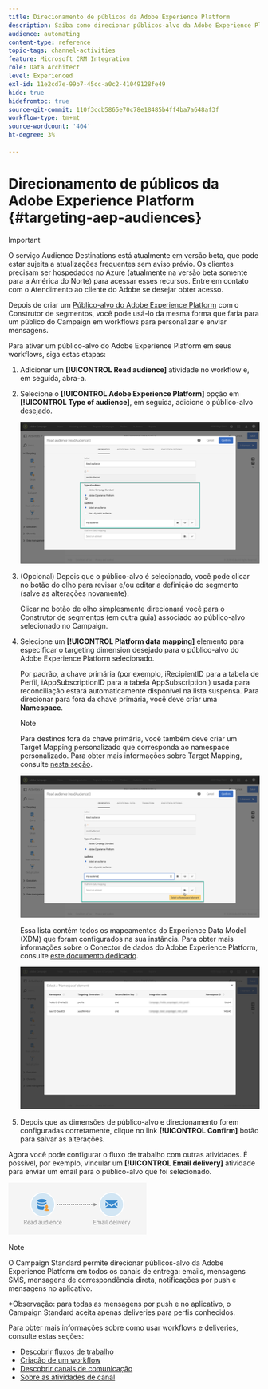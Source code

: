 ```yaml
---
title: Direcionamento de públicos da Adobe Experience Platform
description: Saiba como direcionar públicos-alvo da Adobe Experience Platform em fluxos de trabalho.
audience: automating
content-type: reference
topic-tags: channel-activities
feature: Microsoft CRM Integration
role: Data Architect
level: Experienced
exl-id: 11e2cd7e-99b7-45cc-a0c2-41049128fe49
hide: true
hidefromtoc: true
source-git-commit: 110f3ccb5865e70c78e18485b4ff4ba7a648af3f
workflow-type: tm+mt
source-wordcount: '404'
ht-degree: 3%

---
```


# Direcionamento de públicos da Adobe Experience Platform {#targeting-aep-audiences}

>[!IMPORTANT]
>
>O serviço Audience Destinations está atualmente em versão beta, que pode estar sujeita a atualizações frequentes sem aviso prévio. Os clientes precisam ser hospedados no Azure (atualmente na versão beta somente para a América do Norte) para acessar esses recursos. Entre em contato com o Atendimento ao cliente do Adobe se desejar obter acesso.

Depois de criar um [Público-alvo do Adobe Experience Platform](../../integrating/using/aep-about-audience-destinations-service.md) com o Construtor de segmentos, você pode usá-lo da mesma forma que faria para um público do Campaign em workflows para personalizar e enviar mensagens.

Para ativar um público-alvo do Adobe Experience Platform em seus workflows, siga estas etapas:

1. Adicionar um **[!UICONTROL Read audience]** atividade no workflow e, em seguida, abra-a.

1. Selecione o **[!UICONTROL Adobe Experience Platform]** opção em **[!UICONTROL Type of audience]**, em seguida, adicione o público-alvo desejado.

   ![](assets/aep_wkf_readaudience.png)

1. (Opcional) Depois que o público-alvo é selecionado, você pode clicar no botão do olho para revisar e/ou editar a definição do segmento (salve as alterações novamente).

   Clicar no botão de olho simplesmente direcionará você para o Construtor de segmentos (em outra guia) associado ao público-alvo selecionado no Campaign.

1. Selecione um **[!UICONTROL Platform data mapping]** elemento para especificar o targeting dimension desejado para o público-alvo do Adobe Experience Platform selecionado.

   Por padrão, a chave primária (por exemplo, iRecipientID para a tabela de Perfil, iAppSubscriptionID para a tabela AppSubscription ) usada para reconciliação estará automaticamente disponível na lista suspensa. Para direcionar para fora da chave primária, você deve criar uma **Namespace**.

   >[!NOTE]
   >
   >Para destinos fora da chave primária, você também deve criar um Target Mapping personalizado que corresponda ao namespace personalizado. Para obter mais informações sobre Target Mapping, consulte [nesta seção](../../administration/using/target-mappings-in-campaign.md).

   ![](assets/aep_wkf_readaudience_namespace.png)

   Essa lista contém todos os mapeamentos do Experience Data Model (XDM) que foram configurados na sua instância. Para obter mais informações sobre o Conector de dados do Adobe Experience Platform, consulte [este documento dedicado](../../integrating/using/aep-about-data-connector.md).

   ![](assets/aep_wkf_readaudience_namespace2.png)

1. Depois que as dimensões de público-alvo e direcionamento forem configuradas corretamente, clique no link **[!UICONTROL Confirm]** botão para salvar as alterações.

Agora você pode configurar o fluxo de trabalho com outras atividades. É possível, por exemplo, vincular um **[!UICONTROL Email delivery]** atividade para enviar um email para o público-alvo que foi selecionado.

![](assets/aep_wkf_email.png)

>[!NOTE]
>
>O Campaign Standard permite direcionar públicos-alvo da Adobe Experience Platform em todos os canais de entrega: emails, mensagens SMS, mensagens de correspondência direta, notificações por push e mensagens no aplicativo.
>
>*Observação: para todas as mensagens por push e no aplicativo, o Campaign Standard aceita apenas deliveries para perfis conhecidos.

Para obter mais informações sobre como usar workflows e deliveries, consulte estas seções:

* [Descobrir fluxos de trabalho](../../automating/using/get-started-workflows.md)
* [Criação de um workflow](../../automating/using/building-a-workflow.md)
* [Descobrir canais de comunicação](../../channels/using/get-started-communication-channels.md)
* [Sobre as atividades de canal](../../automating/using/about-channel-activities.md)
